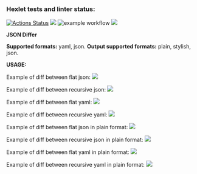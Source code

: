 ### Hexlet tests and linter status:
[![Actions Status](https://github.com/k0damaDEV/java-project-lvl2/workflows/hexlet-check/badge.svg)](https://github.com/k0damaDEV/java-project-lvl2/actions)
<a href="https://codeclimate.com/github/k0damaDEV/java-project-lvl2/maintainability"><img src="https://api.codeclimate.com/v1/badges/d39c2baaced2b7e135ee/maintainability" /></a>
![example workflow](https://github.com/k0damaDEV/java-project-lvl2/actions/workflows/github-actions-demo.yml/badge.svg)
<a href="https://codeclimate.com/github/k0damaDEV/java-project-lvl2/test_coverage"><img src="https://api.codeclimate.com/v1/badges/d39c2baaced2b7e135ee/test_coverage" /></a>

<b>JSON Differ</b>


<b>Supported formats:</b> yaml, json.
<b>Output supported formats:</b> plain, stylish, json.

<b>USAGE:</b>

Example of diff between flat json:
<a href="https://asciinema.org/a/aj18JhoUx3QmZZd613u3usY4k" target="_blank"><img src="https://asciinema.org/a/aj18JhoUx3QmZZd613u3usY4k.svg" /></a>

Example of diff between recursive json: 
<a href="https://asciinema.org/a/IjHV8NACVj99yhw9Pl37R4o40" target="_blank"><img src="https://asciinema.org/a/IjHV8NACVj99yhw9Pl37R4o40.svg" /></a>

Example of diff between flat yaml:
<a href="https://asciinema.org/a/i3jXHLSbhUgJarJP0ojNuhxpv" target="_blank"><img src="https://asciinema.org/a/i3jXHLSbhUgJarJP0ojNuhxpv.svg" /></a>

Example of diff between recursive yaml:
<a href="https://asciinema.org/a/i9TFcB6eJOeef5z5p0GYJ71Zv" target="_blank"><img src="https://asciinema.org/a/i9TFcB6eJOeef5z5p0GYJ71Zv.svg" /></a>

Example of diff between flat json in plain format:
<a href="https://asciinema.org/a/2Jsc1gfYrTXPzYeqiVuyuZPRm" target="_blank"><img src="https://asciinema.org/a/2Jsc1gfYrTXPzYeqiVuyuZPRm.svg" /></a>

Example of diff between recursive json in plain format:
<a href="https://asciinema.org/a/NXH02YQk6SfrGdJ4jwzxiFqrT" target="_blank"><img src="https://asciinema.org/a/NXH02YQk6SfrGdJ4jwzxiFqrT.svg" /></a>

Example of diff between flat yaml in plain format:
<a href="https://asciinema.org/a/ySfjAThLc6FaRrO6YKg3zIv3c" target="_blank"><img src="https://asciinema.org/a/ySfjAThLc6FaRrO6YKg3zIv3c.svg" /></a>

Example of diff between recursive yaml in plain format:
<a href="https://asciinema.org/a/cCn4u7KNcbgPSVloScyGUmmMa" target="_blank"><img src="https://asciinema.org/a/cCn4u7KNcbgPSVloScyGUmmMa.svg" /></a>
